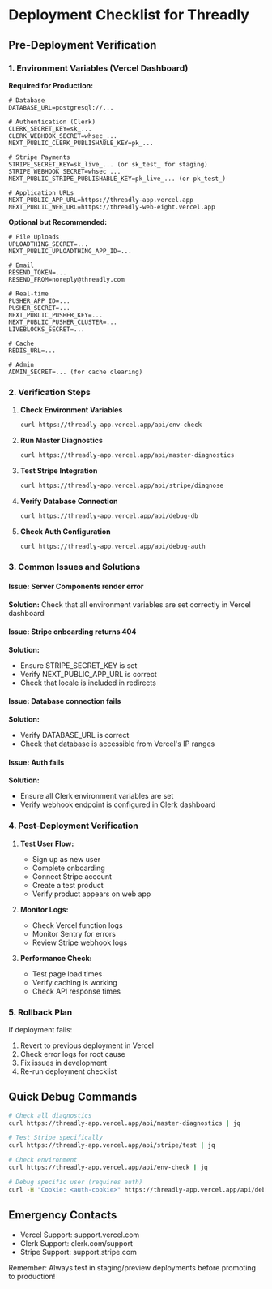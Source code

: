 # Deployment Checklist for Threadly

## Pre-Deployment Verification

### 1. Environment Variables (Vercel Dashboard)

**Required for Production:**
```
# Database
DATABASE_URL=postgresql://...

# Authentication (Clerk)
CLERK_SECRET_KEY=sk_...
CLERK_WEBHOOK_SECRET=whsec_...
NEXT_PUBLIC_CLERK_PUBLISHABLE_KEY=pk_...

# Stripe Payments
STRIPE_SECRET_KEY=sk_live_... (or sk_test_ for staging)
STRIPE_WEBHOOK_SECRET=whsec_...
NEXT_PUBLIC_STRIPE_PUBLISHABLE_KEY=pk_live_... (or pk_test_)

# Application URLs
NEXT_PUBLIC_APP_URL=https://threadly-app.vercel.app
NEXT_PUBLIC_WEB_URL=https://threadly-web-eight.vercel.app
```

**Optional but Recommended:**
```
# File Uploads
UPLOADTHING_SECRET=...
NEXT_PUBLIC_UPLOADTHING_APP_ID=...

# Email
RESEND_TOKEN=...
RESEND_FROM=noreply@threadly.com

# Real-time
PUSHER_APP_ID=...
PUSHER_SECRET=...
NEXT_PUBLIC_PUSHER_KEY=...
NEXT_PUBLIC_PUSHER_CLUSTER=...
LIVEBLOCKS_SECRET=...

# Cache
REDIS_URL=...

# Admin
ADMIN_SECRET=... (for cache clearing)
```

### 2. Verification Steps

1. **Check Environment Variables**
   ```bash
   curl https://threadly-app.vercel.app/api/env-check
   ```

2. **Run Master Diagnostics**
   ```bash
   curl https://threadly-app.vercel.app/api/master-diagnostics
   ```

3. **Test Stripe Integration**
   ```bash
   curl https://threadly-app.vercel.app/api/stripe/diagnose
   ```

4. **Verify Database Connection**
   ```bash
   curl https://threadly-app.vercel.app/api/debug-db
   ```

5. **Check Auth Configuration**
   ```bash
   curl https://threadly-app.vercel.app/api/debug-auth
   ```

### 3. Common Issues and Solutions

#### Issue: Server Components render error
**Solution:** Check that all environment variables are set correctly in Vercel dashboard

#### Issue: Stripe onboarding returns 404
**Solution:** 
- Ensure STRIPE_SECRET_KEY is set
- Verify NEXT_PUBLIC_APP_URL is correct
- Check that locale is included in redirects

#### Issue: Database connection fails
**Solution:** 
- Verify DATABASE_URL is correct
- Check that database is accessible from Vercel's IP ranges

#### Issue: Auth fails
**Solution:**
- Ensure all Clerk environment variables are set
- Verify webhook endpoint is configured in Clerk dashboard

### 4. Post-Deployment Verification

1. **Test User Flow:**
   - Sign up as new user
   - Complete onboarding
   - Connect Stripe account
   - Create a test product
   - Verify product appears on web app

2. **Monitor Logs:**
   - Check Vercel function logs
   - Monitor Sentry for errors
   - Review Stripe webhook logs

3. **Performance Check:**
   - Test page load times
   - Verify caching is working
   - Check API response times

### 5. Rollback Plan

If deployment fails:
1. Revert to previous deployment in Vercel
2. Check error logs for root cause
3. Fix issues in development
4. Re-run deployment checklist

## Quick Debug Commands

```bash
# Check all diagnostics
curl https://threadly-app.vercel.app/api/master-diagnostics | jq

# Test Stripe specifically
curl https://threadly-app.vercel.app/api/stripe/test | jq

# Check environment
curl https://threadly-app.vercel.app/api/env-check | jq

# Debug specific user (requires auth)
curl -H "Cookie: <auth-cookie>" https://threadly-app.vercel.app/api/debug-stripe | jq
```

## Emergency Contacts

- Vercel Support: support.vercel.com
- Clerk Support: clerk.com/support
- Stripe Support: support.stripe.com

Remember: Always test in staging/preview deployments before promoting to production!